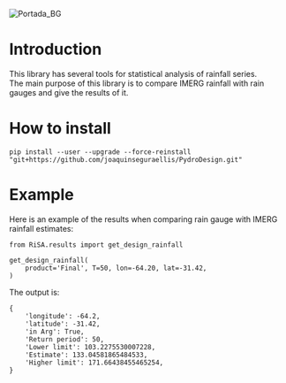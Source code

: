 ![Portada_BG](https://github.com/joaquinseguraellis/PydroDesign/assets/57773288/153cdcb2-8e92-4641-bbe0-df5a2ab7a316)
# Introduction
This library has several tools for statistical analysis of rainfall series.  
The main purpose of this library is to compare IMERG rainfall with rain gauges and give the results of it.
# How to install
```
pip install --user --upgrade --force-reinstall "git+https://github.com/joaquinseguraellis/PydroDesign.git"
```
# Example
Here is an example of the results when comparing rain gauge with IMERG rainfall estimates:
```
from RiSA.results import get_design_rainfall

get_design_rainfall(
    product='Final', T=50, lon=-64.20, lat=-31.42,
)
```
The output is:
```
{
    'longitude': -64.2,
    'latitude': -31.42,
    'in Arg': True,
    'Return period': 50,
    'Lower limit': 103.2275530007228,
    'Estimate': 133.04581865484533,
    'Higher limit': 171.66438455465254,
}
```
